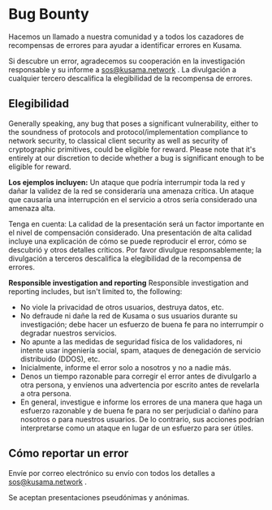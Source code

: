 # Bug Bounty

Hacemos un llamado a nuestra comunidad y a todos los cazadores de recompensas de errores para ayudar a identificar errores en Kusama.

Si descubre un error, agradecemos su cooperación en la investigación responsable y su informe a [sos@kusama.network](mailto:sos@kusama.network) . La divulgación a cualquier tercero descalifica la elegibilidad de la recompensa de errores.

## Elegibilidad

Generally speaking, any bug that poses a significant vulnerability, either to the soundness of protocols and protocol/implementation compliance to network security, to classical client security as well as security of cryptographic primitives, could be eligible for reward. Please note that it's entirely at our discretion to decide whether a bug is significant enough to be eligible for reward.

**Los ejemplos incluyen:** Un ataque que podría interrumpir toda la red y dañar la validez de la red se consideraría una amenaza crítica. Un ataque que causaría una interrupción en el servicio a otros sería considerado una amenaza alta.

Tenga en cuenta: La calidad de la presentación será un factor importante en el nivel de compensación considerado. Una presentación de alta calidad incluye una explicación de cómo se puede reproducir el error, cómo se descubrió y otros detalles críticos. Por favor divulgue responsablemente; la divulgación a terceros descalifica la elegibilidad de la recompensa de errores.

**Responsible investigation and reporting**
Responsible investigation and reporting includes, but isn't limited to, the following:

- No viole la privacidad de otros usuarios, destruya datos, etc.
- No defraude ni dañe la red de Kusama o sus usuarios durante su investigación; debe hacer un esfuerzo de buena fe para no interrumpir o degradar nuestros servicios.
- No apunte a las medidas de seguridad física de los validadores, ni intente usar ingeniería social, spam, ataques de denegación de servicio distribuido (DDOS), etc.
- Inicialmente, informe el error solo a nosotros y no a nadie más.
- Denos un tiempo razonable para corregir el error antes de divulgarlo a otra persona, y envíenos una advertencia por escrito antes de revelarla a otra persona.
- En general, investigue e informe los errores de una manera que haga un esfuerzo razonable y de buena fe para no ser perjudicial o dañino para nosotros o para nuestros usuarios. De lo contrario, sus acciones podrían interpretarse como un ataque en lugar de un esfuerzo para ser útiles.

## Cómo reportar un error

Envíe por correo electrónico su envío con todos los detalles a [sos@kusama.network](mailto:sos@kusama.network) .

Se aceptan presentaciones pseudónimas y anónimas.
